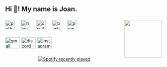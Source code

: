 <h2 align="left">Hi 👋! My name is Joan.</h2>

###

<img align="right" height="121" src="https://media1.tenor.com/m/EUvKqrUtjZoAAAAC/sousou-no-frieren-frieren-anime.gif"  />

###

<div align="left">
  <img src="https://skillicons.dev/icons?i=py" height="30" alt="python logo"  />
  <img width="12" />
  <img src="https://skillicons.dev/icons?i=html" height="30" alt="html5 logo"  />
  <img width="12" />
  <img src="https://skillicons.dev/icons?i=css" height="30" alt="css3 logo"  />
  <img width="12" />
  <!--<img src="https://skillicons.dev/icons?i=swift" height="30" alt="swift logo"  />
  <img width="12" />
  <img src="https://skillicons.dev/icons?i=kotlin" height="30" alt="kotlin logo"  />
  <img width="12" /> -->
  <img src="https://skillicons.dev/icons?i=bash" height="30" alt="bash logo"  />
  <img width="12" />
  <img src="https://skillicons.dev/icons?i=powershell" height="30" alt="powershell logo"  />
</div>

###

<div align="left">
  <img src="https://raw.githubusercontent.com/maurodesouza/profile-readme-generator/master/src/assets/icons/social/gmail/default.svg" width="47" height="35" alt="gmail logo"  />
  <img src="https://raw.githubusercontent.com/maurodesouza/profile-readme-generator/master/src/assets/icons/social/discord/default.svg" width="47" height="35" alt="discord logo"  />
  <img src="https://raw.githubusercontent.com/maurodesouza/profile-readme-generator/master/src/assets/icons/social/instagram/default.svg" width="47" height="35" alt="instagram logo"  />
</div>

###

<div align="center">
  <a href="https://open.spotify.com/user/ozekkeu8udlmtg5nlmq4c8nvk">
    <img src="https://spotify-recently-played-readme.vercel.app/api?user=JoanLlF_13&count=5&unique=true" alt="Spotify recently played"  />
  </a>
</div>

###
<!--- 
- 👋 Hi, I’m @JLlF-13
- 👀 I’m interested in learning new things
- 🌱 I’m currently doing a higher degree in web application development
- 💞️ I’m looking to collaborate with anyone
- 📫 You can reach me via Discord -- > Jasok_13
- ⚡ Fun fact: I was born on a Wednesday, May 25, and that same day, 28 years ago, on a Wednesday, May 25, Star Wars episode IV was released. Star Wars is also my favorite saga
JLlF-13/JLlF-13 is a ✨ special ✨ repository because its `README.md` (this file) appears on your GitHub profile.
You can click the Preview link to take a look at your changes.
--->
